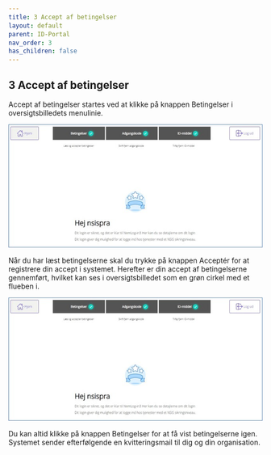 ```yaml
---
title: 3 Accept af betingelser
layout: default
parent: ID-Portal
nav_order: 3
has_children: false
---
```


## 3 Accept af betingelser

Accept af betingelser startes ved at klikke på knappen Betingelser i oversigtsbilledets menulinie.

![ID-Portal forside](Billedmateriale\sibfrontpage.jpg)

Når du har læst betingelserne skal du trykke på knappen Acceptér for at registrere din accept i
systemet. Herefter er din accept af betingelserne gennemført, hvilket kan ses i oversigtsbilledet som
en grøn cirkel med et flueben i.

![ID-Portal forside](Billedmateriale\sibfrontpage.jpg)

Du kan altid klikke på knappen Betingelser for at få vist betingelserne igen.
Systemet sender efterfølgende en kvitteringsmail til dig og din organisation.

